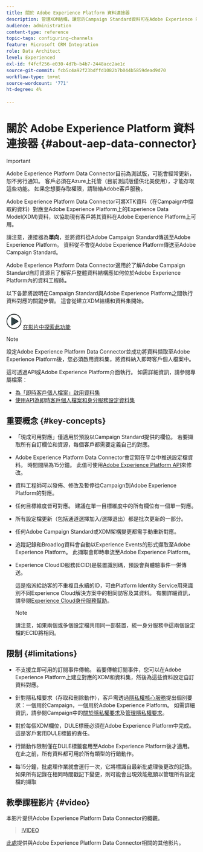 ```yaml
---
title: 關於 Adobe Experience Platform 資料連接器
description: 管理XDM結構，讓您的Campaign Standard資料可在Adobe Experience Platform上使用。
audience: administration
content-type: reference
topic-tags: configuring-channels
feature: Microsoft CRM Integration
role: Data Architect
level: Experienced
exl-id: f4fcf256-e030-4d7b-b4b7-2448acc2ae1c
source-git-commit: fcb5c4a92f23bdffd1082b7b044b5859dead9d70
workflow-type: tm+mt
source-wordcount: '771'
ht-degree: 4%

---
```


# 關於 Adobe Experience Platform 資料連接器 {#about-aep-data-connector}

>[!IMPORTANT]
>
>Adobe Experience Platform Data Connector目前為測試版，可能會經常更新，恕不另行通知。 客戶必須在Azure上托管（目前測試版僅供北美使用），才能存取這些功能。 如果您想要存取權限，請聯絡Adobe客戶服務。

Adobe Experience Platform Data Connector可將XTK資料（在Campaign中擷取的資料）對應至Adobe Experience Platform上的Experience Data Model(XDM)資料，以協助現有客戶將其資料在Adobe Experience Platform上可用。

請注意，連接器為&#x200B;**單向**，並將資料從Adobe Campaign Standard傳送至Adobe Experience Platform。 資料從不會從Adobe Experience Platform傳送至Adobe Campaign Standard。

Adobe Experience Platform Data Connector適用於了解Adobe Campaign Standard自訂資源且了解客戶整體資料結構應如何位於Adobe Experience Platform內的資料工程師&#x200B;**。**

以下各節將說明在Campaign Standard與Adobe Experience Platform之間執行資料對應的關鍵步驟。 這會從建立XDM結構和資料集開始。

![](assets/do-not-localize/how-to-video.png) [在影片中探索此功能](#video)

>[!NOTE]
>設定Adobe Experience Platform Data Connector並成功將資料擷取至Adobe Experience Platform後，您必須啟用資料集，將資料納入即時客戶個人檔案中。
>
>這可透過API或Adobe Experience Platform介面執行。 如需詳細資訊，請參閱專屬檔案：
>
>* [為「即時客戶個人檔案」啟用資料集](https://experienceleague.adobe.com/docs/experience-platform/rtcdp/datasets/dataset.html)
>* [使用API為即時客戶個人檔案和身分服務設定資料集](https://experienceleague.adobe.com/docs/experience-platform/catalog/api/getting-started.html)


## 重要概念 {#key-concepts}

* 「現成可用對應」僅適用於預設以Campaign Standard提供的欄位。 若要擷取所有自訂欄位和資源，每個客戶都需要定義自己的對應。

* Adobe Experience Platform Data Connector會定期在平台中推送設定檔資料&#x200B;。 時間間隔為15分鐘。 此值可使用[Adobe Experience Platform API](https://experienceleague.adobe.com/docs/experience-platform/ingestion/home.html)來修改。

* 資料工程師可以發佈、修改及暫停從Campaign到Adobe Experience Platform的對應。

* 任何目標維度皆可對應。 建議在單一目標維度中的所有欄位有一個單一對應。

* 所有設定檔更新（包括通道選擇加入/選擇退出）都是批次更新的一部分。

* 任何Adobe Campaign Standard或XDM架構變更都需手動重新對應&#x200B;。

* 追蹤記錄和Broadlog資料會自動以Experience Events的形式擷取至Adobe Experience Platform。 此擷取會即時串流至Adobe Experience Platform。

* Experience CloudID服務(ECID)是裝置識別碼，預設會與體驗事件一併傳送。

   這是指派給訪客的不重複且永續的ID，可由Platform Identity Service用來識別不同Experience Cloud解決方案中的相同訪客及其資料。 有關詳細資訊，請參閱[Experience Cloud身份服務幫助](https://experienceleague.adobe.com/docs/id-service/using/home.html)。

   >[!NOTE]
   >
   >請注意，如果兩個或多個設定檔共用同一部裝置，統一身分服務中這兩個設定檔的ECID將相同。

## 限制 {#limitations}

* 不支援立即可用的訂閱事件傳輸。 若要傳輸訂閱事件，您可以在Adobe Experience Platform上建立對應的XDM和資料集，然後為這些資料設定自訂資料對應。

* 針對隱私權要求（存取和刪除動作），客戶需透過[隱私權核心服務](https://experienceleague.adobe.com/docs/experience-platform/privacy/home.html#how-to-use-privacy-service-to-manage-privacy-job-requests)提出個別要求：一個用於Campaign，一個用於Adobe Experience Platform。 如需詳細資訊，請參閱Campaign中的[關於隱私權要求](https://experienceleague.adobe.com/docs/campaign-standard/using/getting-started/privacy/privacy-requests.html?lang=zh-Hant#getting-started)及[管理隱私權要求](https://helpx.adobe.com/tw/campaign/kb/acs-privacy.html#ManagingPrivacyRequests)。

* 對於每個XDM欄位，DULE標籤必須在Adobe Experience Platform中完成。 這是客戶套用DULE標籤的責任。

* 行銷動作限制僅在DULE標籤套用至Adobe Experience Platform後才適用。 在此之前，所有資料都可用於所有類型的行銷動作。

* 每15分鐘，批處理作業就會運行一次，它將標識自最新批處理後更改的記錄。 如果所有記錄在相同時間戳記下變更，則可能會出現效能瓶頸以管理所有設定檔的擷取

## 教學課程影片 {#video}

本影片提供Adobe Experience Platform Data Connector的概觀。

>[!VIDEO](https://video.tv.adobe.com/v/27304?quality=12&captions=eng)

[此處](https://experienceleague.adobe.com/docs/campaign-learn/campaign-standard-tutorials/administrating/adobe-experience-platform-data-connector/understanding-the-adobe-experience-platform-data-connector.html)提供與Adobe Experience Platform Data Connector相關的其他影片。
